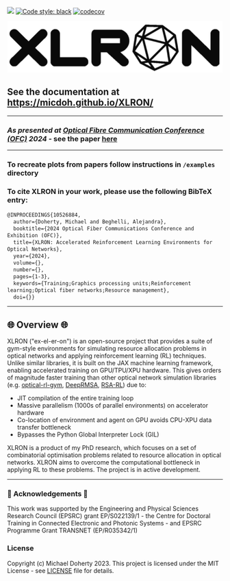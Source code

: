 
[<img src="https://img.shields.io/badge/license-MIT-blue">](https://github.com/micdoh/ONDRLax/LICENSE)
[![Code style: black](https://img.shields.io/badge/code%20style-black-000000.svg)](https://github.com/psf/black)
[![codecov](https://codecov.io/gh/micdoh/XLRON/graph/badge.svg?token=UW9CCLRAFJ)](https://codecov.io/gh/micdoh/XLRON)


<img src="docs/images/xlron_background.png">

## See the documentation at https://micdoh.github.io/XLRON/

---

### *_As presented at [Optical Fibre Communication Conference (OFC)](https://www.ofcconference.org/en-us/home/about/) 2024_* - see the paper [here](ofc_paper.pdf)

---

### To recreate plots from papers follow instructions in `/examples` directory


### To cite XLRON in your work, please use the following BibTeX entry:

```
@INPROCEEDINGS{10526884,
  author={Doherty, Michael and Beghelli, Alejandra},
  booktitle={2024 Optical Fiber Communications Conference and Exhibition (OFC)}, 
  title={XLRON: Accelerated Reinforcement Learning Environments for Optical Networks}, 
  year={2024},
  volume={},
  number={},
  pages={1-3},
  keywords={Training;Graphics processing units;Reinforcement learning;Optical fiber networks;Resource management},
  doi={}}
```
---

## 🌐 Overview 🌐

XLRON ("ex-el-er-on") is an open-source project that provides a suite of gym-style environments for simulating resource allocation problems in optical networks and applying reinforcement learning (RL) techniques. Unlike similar libraries, it is built on the JAX machine learning framework, enabling accelerated training on GPU/TPU/XPU hardware. This gives orders of magnitude faster training than other optical network simulation libraries (e.g. [optical-rl-gym](https://github.com/carlosnatalino/optical-rl-gym), [DeepRMSA](https://github.com/xiaoliangchenUCD/DeepRMSA), [RSA-RL](https://github.com/Optical-Networks-Group/rsa-rl)) due to:
<!---
[SDONSim](https://github.com/SDNNetSim/SDON_simulator)
-->

- JIT compilation of the entire training loop
- Massive parallelism (1000s of parallel environments) on accelerator hardware
- Co-location of environment and agent on GPU avoids CPU-XPU data transfer bottleneck
- Bypasses the Python Global Interpreter Lock (GIL)

XLRON is a product of my PhD research, which focuses on a set of combinatorial optimisation problems related to resource allocation in optical networks. XLRON aims to overcome the computational bottleneck in applying RL to these problems. The project is in active development.

___
### 💸 Acknowledgements 💸
This work was supported by the Engineering and Physical Sciences Research Council (EPSRC) grant EP/S022139/1 - the Centre for Doctoral Training in Connected Electronic and Photonic Systems - and EPSRC Programme Grant TRANSNET (EP/R035342/1)


### License
Copyright (c) Michael Doherty 2023. 
This project is licensed under the MIT License - see [LICENSE](LICENSE) file for details.
